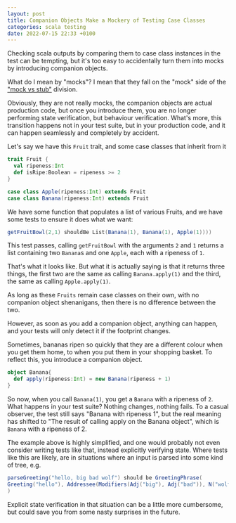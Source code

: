```yaml
---
layout: post
title: Companion Objects Make a Mockery of Testing Case Classes
categories: scala testing
date: 2022-07-15 22:33 +0100
---
```


Checking scala outputs by comparing them to case class instances in the 
test can be tempting, but it's too easy to accidentally turn them into
mocks by introducing companion objects.

What do I mean by "mocks"?  I mean that they fall on the "mock" side
of the ["mock vs stub"](https://martinfowler.com/articles/mocksArentStubs.html)
division.

Obviously, they are not really mocks, the companion objects are actual
production code, but once you introduce them,
you are no longer performing state verification, but behaviour verification.
What's more, this transition happens not in your test suite, but in your 
production code, and it can happen seamlessly and completely by accident.


Let's say we have this `Fruit` trait, and some case classes that inherit from it
```scala
trait Fruit {
  val ripeness:Int
  def isRipe:Boolean = ripeness >= 2
}

case class Apple(ripeness:Int) extends Fruit
case class Banana(ripeness:Int) extends Fruit
```

We have some function that populates a list of various Fruits, and we 
have some tests to ensure it does what we want:

```scala
getFruitBowl(2,1) shouldBe List(Banana(1), Banana(1), Apple(1))))
```

This test passes, calling `getFruitBowl` with the arguments `2` and `1`
returns a list containing two `Banana`s and one `Apple`, each with 
a ripeness of `1`.

That's what it looks like.  But what it is actually saying is that it 
returns three things, the first two are the same as calling `Banana.apply(1)`
and the third, the same as calling `Apple.apply(1)`.

As long as these `Fruits` remain case classes on their own, 
with no companion object shenanigans, then there is no difference 
between the two.

However, as soon as you add a companion object, anything can happen, 
and your tests will only detect it if the footprint changes.

Sometimes, bananas ripen so quickly that they are a different colour when 
you get them home, to when you put them in your shopping basket.  To 
reflect this, you introduce a companion object.

```scala
object Banana{
  def apply(ripeness:Int) = new Banana(ripeness + 1)
}
```

So now, when you call `Banana(1)`, you get a `Banana` with a ripeness of `2`.
What happens in your test suite?  Nothing changes, nothing fails.  To a 
casual observer, the test still says "Banana with ripeness 1", but the real
meaning has shifted to "The result of calling apply on the Banana object",
which is `Banana` with a ripeness of 2.

The example above is highly simplified, and one would probably not even
consider writing tests like that, instead explicitly verifying state.
Where tests like this are likely, are in situations where an input is 
parsed into some kind of tree, e.g.

```scala
parseGreeting("hello, big bad wolf") should be GreetingPhrase(
Greeting("hello"), Addressee(Modifiers(Adj("big"), Adj("bad")), N("wolf"))
)
```

Explicit state verification in that situation can be a little more cumbersome, but 
could save you from some nasty surprises in the future.